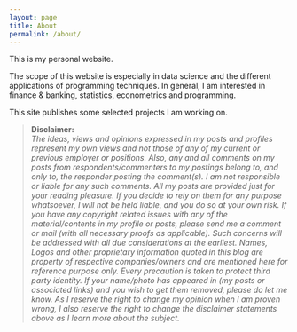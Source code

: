 ```yaml
---
layout: page
title: About
permalink: /about/
---
```


This is my personal website.

The scope of this website is especially in data science and the
different applications of programming techniques.
In general, I am interested in finance & banking, statistics, econometrics and programming.

This site publishes some selected projects I am working on.

> **Disclaimer:** \
*The ideas, views and opinions expressed in my posts and profiles represent my own views and not those of any of my current or previous employer or positions.
Also, any and all comments on my posts from respondents/commenters to my postings belong to, and only to, the responder posting the comment(s). I am not responsible or liable for any such comments.
All my posts are provided just for your reading pleasure. If you decide to rely on them for any purpose whatsoever, I will not be held liable, and you do so at your own risk.
If you have any copyright related issues with any of the material/contents in my profile or posts, please send me a comment or mail (with all necessary proofs as applicable). Such concerns will be addressed with all due considerations at the earliest.
Names, Logos and other proprietary information quoted in this blog are property of respective companies/owners and are mentioned here for reference purpose only. Every precaution is taken to protect third party identity. If your name/photo has appeared in (my posts or associated links) and you wish to get them removed, please do let me know.
As I reserve the right to change my opinion when I am proven wrong, I also reserve the right to change the disclaimer statements above as I learn more about the subject.*
